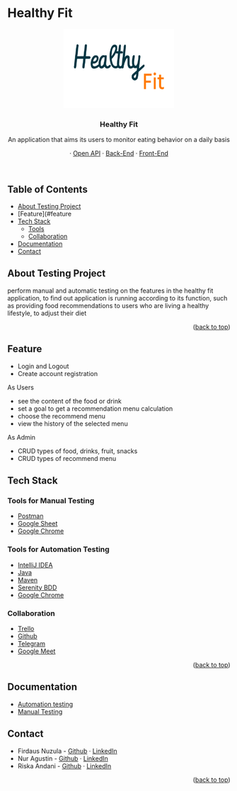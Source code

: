 <div id="top"></div>

# Healthy Fit

<!-- PROJECT LOGO -->
<div align="center">
  <a href="https://raw.githubusercontent.com/FINAL-PROJECT-ALTA/FE/development/image/logo-white.png">
    <img src="https://raw.githubusercontent.com/FINAL-PROJECT-ALTA/FE/development/image/logo-white.png" alt="Logo" width="250" height="180">
  </a>

  <h3 align="center">Healthy Fit</h3>
  <p align="center">
   An application that aims its users to monitor eating behavior on a daily basis
    <br />
    <div id = "other-software-design"></div>
    ·
     <a href="https://app.swaggerhub.com/apis/aaryadewangga/Final_Project/1.0#/">Open API</a>
    ·
    <a href="https://github.com/FINAL-PROJECT-ALTA/BE">Back-End</a>
    ·
    <a href="https://github.com/FINAL-PROJECT-ALTA/FE">Front-End</a>
  </p>
</div>
<br />

<!-- TABLE OF CONTENTS -->
## Table of Contents
- [About Testing Project](#about-testing-project)
- [Feature](#feature
- [Tech Stack](#tech-stack)
  - [Tools](#tools)
  - [Collaboration](#collaboration)
- [Documentation](#documentation)
- [Contact](#contact)

<!-- ABOUT TESTING PROJECT -->
## About Testing Project
  perform manual and automatic testing on the features in the healthy fit application, to find out application is running according to its function, such as providing food recommendations to users who are living a healthy lifestyle, to adjust their diet


<p align="right">(<a href="#top">back to top</a>)</p>

<!-- FEATURE -->
## Feature
-  Login and Logout
-  Create account registration

As Users
-  see the content of the food or drink
-  set a goal to get a recommendation menu calculation
-  choose the recommend menu
-  view the history of the selected menu

As Admin
-  CRUD types of food, drinks, fruit, snacks
-  CRUD types of recommend menu

<!-- TEST STACK -->
## Tech Stack
### Tools for Manual Testing
- [Postman](https://www.postman.com/)
- [Google Sheet](https://www.google.com/sheets/about/)
- [Google Chrome](https://www.google.com/chrome/)

### Tools for Automation Testing
- [IntelliJ IDEA](https://www.jetbrains.com/idea/)
- [Java](https://www.java.com/en/)
- [Maven](https://maven.apache.org/)
- [Serenity BDD](https://serenity-bdd.info/)
- [Google Chrome](https://www.google.com/chrome/)

### Collaboration 
- [Trello](https://trello.com/)
- [Github](https://github.com/)
- [Telegram](https://web.telegram.org/)
- [Google Meet](https://github.com/)

<p align="right">(<a href="#top">back to top</a>)</p>

<!-- DOCUMENTATION -->
## Documentation
- [Automation testing](https://github.com/FINAL-PROJECT-ALTA/QE-AUTOMATION-API/tree/main/HealtyFit/Screenshoot)
- [Manual Testing](https://docs.google.com/spreadsheets/d/1J6ZMbdkgrwzL1V9sL0mY4uPp_2B0nAIrHSiXlQF-WOk/edit?usp=sharing)

<!-- CONTACT -->
## Contact
* Firdaus Nuzula - [Github](https://github.com/dauz20) · [LinkedIn](https://www.linkedin.com/in/firdaus-nuzula-23ba17151)
* Nur Agustin - [Github](https://github.com/nagstn28) · [LinkedIn](https://www.linkedin.com/in/nur-agustin-817238136/)
* Riska Andani - [Github](https://github.com/riskandni) · [LinkedIn](https://www.linkedin.com/in/riska-andani-038971126/)

<p align="right">(<a href="#top">back to top</a>)</p>
